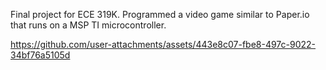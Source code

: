 Final project for ECE 319K. Programmed a video game similar to Paper.io that runs on a MSP TI microcontroller.



https://github.com/user-attachments/assets/443e8c07-fbe8-497c-9022-34bf76a5105d

